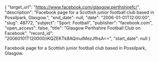 {
  "target_url": "https://www.facebook.com/glasgow.perthshirefc/", 
  "description": "Facebook page for a Scottish junior football club based in Possilpark, Glasgow.", 
  "end_date": null, 
  "date": "2006-01-01T12:00:00", 
  "slug": 48772, 
  "subject": "Sport: Football", 
  "publisher": "facebook.com", 
  "open_access": false, 
  "title": "Glasgow Perthshire Football Club on Facebook", 
  "record_id": "20060101T120000/iKQZEKTk8AQmuIMezJfhsA==", 
  "start_date": null
}

Facebook page for a Scottish junior football club based in Possilpark, Glasgow.
